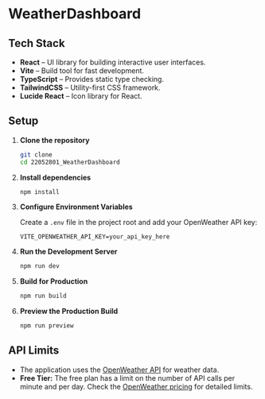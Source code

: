 # WeatherDashboard

## Tech Stack

- **React** – UI library for building interactive user interfaces.
- **Vite** – Build tool for fast development.
- **TypeScript** – Provides static type checking.
- **TailwindCSS** – Utility-first CSS framework.
- **Lucide React** – Icon library for React.

## Setup

1. **Clone the repository**

   ```sh
   git clone 
   cd 22052801_WeatherDashboard
   ```

2. **Install dependencies**

   ```sh
   npm install
   ```

3. **Configure Environment Variables**

   Create a `.env` file in the project root and add your OpenWeather API key:

   ```env
   VITE_OPENWEATHER_API_KEY=your_api_key_here
   ```

4. **Run the Development Server**

   ```sh
   npm run dev
   ```

5. **Build for Production**

   ```sh
   npm run build
   ```

6. **Preview the Production Build**

   ```sh
   npm run preview
   ```

## API Limits

- The application uses the [OpenWeather API](https://openweathermap.org/api) for weather data.
- **Free Tier:** The free plan has a limit on the number of API calls per minute and per day. Check the [OpenWeather pricing](https://openweathermap.org/price) for detailed limits.